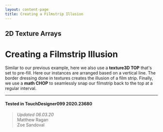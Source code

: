 ```yaml
---
layout: content-page
title: Creating a Filmstrip Illusion
---
```

## 2D Texture Arrays
# Creating a Filmstrip Illusion

Similar to our previous example, here we also use a **texture3D TOP** that's set to pre-fill. Here our instances are arranged based on a vertical line. The border dressing done in textures creates the illusion of a film strip. Finally, we use a **math CHOP** to seamlessly snap our filmstrip back to the top at a regular interval.

---

#### Tested in TouchDesigner099 2020.23680 
>*Updated 06.03.20*  
Matthew Ragan  
Zoe Sandoval  
